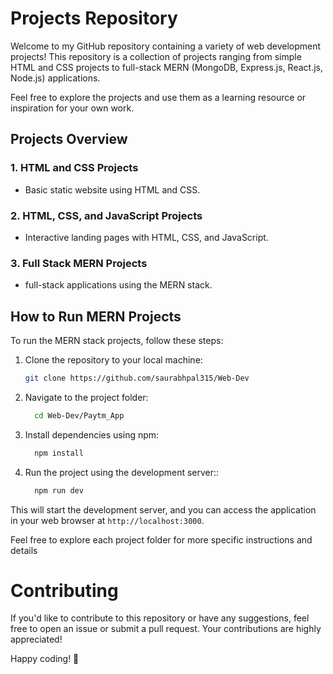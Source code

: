 # Projects Repository

Welcome to my GitHub repository containing a variety of web development projects! This repository is a collection of projects ranging from simple HTML and CSS projects to full-stack MERN (MongoDB, Express.js, React.js, Node.js) applications.

Feel free to explore the projects and use them as a learning resource or inspiration for your own work.

## Projects Overview

### 1. HTML and CSS Projects
- Basic static website using HTML and CSS.

### 2. HTML, CSS, and JavaScript Projects
- Interactive landing pages with HTML, CSS, and JavaScript.

### 3. Full Stack MERN Projects
- full-stack applications using the MERN stack.

## How to Run MERN Projects

To run the MERN stack projects, follow these steps:

1. Clone the repository to your local machine:
   ```bash
   git clone https://github.com/saurabhpal315/Web-Dev
2. Navigate to the project folder:
   ```bash
     cd Web-Dev/Paytm_App
3. Install dependencies using npm:
   ```bash
     npm install
4. Run the project using the development server::
   ```bash
     npm run dev

This will start the development server, and you can access the application in your web browser at `http://localhost:3000`.

Feel free to explore each project folder for more specific instructions and details


# Contributing

If you'd like to contribute to this repository or have any suggestions, feel free to open an issue or submit a pull request. Your contributions are highly appreciated!

Happy coding! 🚀
